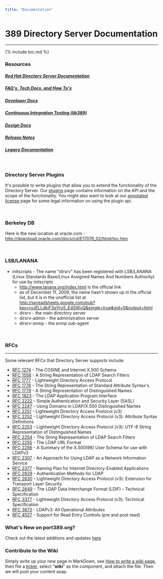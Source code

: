 ```yaml
---
title: "Documentation"
---
```


# 389 Directory Server Documentation
------------------------------------

{% include toc.md %}

### Resources

##### [Red Hat Directory Server Documentation](redhat-docs.html)

##### [FAQ's, Tech Docs, and How To's](tech-docs.html)

##### [Developer Docs](development.html)

##### [Continuous Integration Testing (lib389)](FAQ/upstream-test-framework.html)

##### [Design Docs](design/design.html)

##### [Release Notes](releases/release-notes.html)

##### [Legacy Documentation](legacy/legacy.html)

<br>

### Directory Server Plugins

It's possible to write plugins that allow you to extend the functionality of the Directory Server. Our [plugins](design/plugins.html) page contains information on the API and the scope of the functionality. You might also want to look at our [annotated license](FAQ/annotated-gpl-exception-license.html) page for some legal information on using the plugin api.

<br>

### Berkeley DB

Here is the new location at oracle.com - [<http://download.oracle.com/docs/cd/E17076_02/html/toc.htm>](http://download.oracle.com/docs/cd/E17076_02/html/toc.htm)

<br>

### LSB/LANANA

-   initscripts - The name "dirsrv" has been registered with LSB/LANANA (Linux Standards Base/Linux Assigned Names And Numbers Authority) for use by initscripts
    -   <http://www.lanana.org/index.html> is the official link
    -   as of December 11, 2009, the name hasn't shown up in the official list, but it is in the unofficial list at <http://spreadsheets.google.com/pub?key=ryJELLdkiF3qYry5_E4SWvQ&single=true&gid=0&output=html>
    -   dirsrv - the main directory server
    -   dirsrv-admin - the administration server
    -   dirsrv-snmp - the snmp sub-agent

<br><a name="rfcs"></a>

### RFCs
---------

Some relevant RFCs that Directory Server supports include:

-   [RFC 1274](https://www.ietf.org/rfc/rfc1274.txt) - The COSINE and Internet X.500 Schema
-   [RFC 1558](https://www.ietf.org/rfc/rfc1558.txt) - A String Representation of LDAP Search Filters
-   [RFC 1777](https://www.ietf.org/rfc/rfc1777.txt) - Lightweight Directory Access Protocol
-   [RFC 1778](https://www.ietf.org/rfc/rfc1778.txt) - The String Representation of Standard Attribute Syntax's
-   [RFC 1779](https://www.ietf.org/rfc/rfc1779.txt) - A String Representation of Distinguished Names
-   [RFC 1823](https://www.ietf.org/rfc/rfc1823.txt) - The LDAP Application Program Interface
-   [RFC 2222](https://www.ietf.org/rfc/rfc2222.txt) - Simple Authentication and Security Layer (SASL)
-   [RFC 2247](https://www.ietf.org/rfc/rfc2247.txt) - Using Domains in LDAP/X.500 Distinguished Names
-   [RFC 2251](https://www.ietf.org/rfc/rfc2251.txt) - Lightweight Directory Access Protocol (v3)
-   [RFC 2252](https://www.ietf.org/rfc/rfc2252.txt) - Lightweight Directory Access Protocol (v3): Attribute Syntax Definitions
-   [RFC 2253](https://www.ietf.org/rfc/rfc2253.txt) - Lightweight Directory Access Protocol (v3): UTF-8 String Representation of Distinguished Names
-   [RFC 2254](https://www.ietf.org/rfc/rfc2254.txt) - The String Representation of LDAP Search Filters
-   [RFC 2255](https://www.ietf.org/rfc/rfc2255.txt) - The LDAP URL Format
-   [RFC 2256](https://www.ietf.org/rfc/rfc2256.txt) - A Summary of the X.500(96) User Schema for use with LDAPv3
-   [RFC 2307](https://www.ietf.org/rfc/rfc2307.txt) - An Approach for Using LDAP as a Network Information Service
-   [RFC 2377](https://www.ietf.org/rfc/rfc2377.txt) - Naming Plan for Internet Directory-Enabled Applications
-   [RFC 2829](https://www.ietf.org/rfc/rfc2829.txt) - Authentication Methods for LDAP
-   [RFC 2830](https://www.ietf.org/rfc/rfc2830.txt) - Lightweight Directory Access Protocol (v3): Extension for Transport Layer Security
-   [RFC 2849](https://www.ietf.org/rfc/rfc2849.txt) - The LDAP Data Interchange Format (LDIF) - Technical Specification
-   [RFC 3377](https://www.ietf.org/rfc/rfc3377.txt) - Lightweight Directory Access Protocol (v3): Technical Specification
-   [RFC 3673](https://www.ietf.org/rfc/rfc3673.txt) - LDAPv3: All Operational Attributes
-   [RFC 4527](https://www.ietf.org/rfc/rfc4527.txt) - Support for Read Entry Controls (pre and post read)


### What's New on port389.org?

Check out the latest additions and updates [here](../../whats_new.html)

### Contribute to the Wiki

Simply write up your new page in MarkDown, see [How to write a wiki page](howto/howto-write-wiki-page.html), then file a [ticket](https://fedorahosted.org/389/newticket), select "**wiki**" as the component, and attach the file.  Then we will post your content asap.

